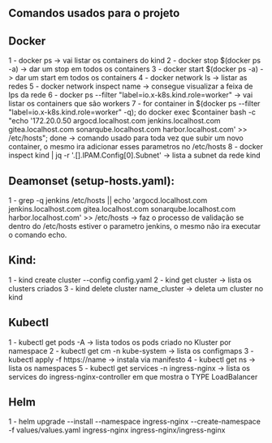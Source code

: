 ## Comandos usados para o projeto 

## Docker
1 - docker ps -> vai listar os containers do kind 
2 - docker stop $(docker ps -a) -> dar um stop em todos os containers
3 - docker start $(docker ps -a) -> dar um start em todos os containers
4 - docker network ls -> listar as redes
5 - docker network inspect name -> consegue visualizar a feixa de Ips da rede
6 - docker ps --filter "label=io.x-k8s.kind.role=worker" -> vai listar os containers que são workers
7 - for container in $(docker ps --filter "label=io.x-k8s.kind.role=worker" -q); do docker exec $container bash -c "echo
'172.20.0.50 argocd.localhost.com jenkins.localhost.com gitea.localhost.com sonarqube.localhost.com harbor.localhost.com' >> /etc/hosts"; done 
-> comando usado para toda vez que subir um novo container, o mesmo ira adicionar esses parametros no /etc/hosts
8 - docker inspect kind | jq -r '.[].IPAM.Config[0].Subnet' -> lista a subnet da rede kind 


## Deamonset (setup-hosts.yaml):
1 - grep -q jenkins /etc/hosts || echo 'argocd.localhost.com jenkins.localhost.com gitea.localhost.com sonarqube.localhost.com harbor.localhost.com' >> /etc/hosts -> faz o processo de validação se dentro do /etc/hosts estiver o parametro jenkins, o mesmo não ira executar o comando echo.

## Kind:
 1 - kind create cluster --config config.yaml
 2 - kind get cluster -> lista os clusters criados
 3 - kind delete cluster name_cluster -> deleta um cluster no kind


## Kubectl
1 - kubectl get pods -A -> lista todos os pods criado no Kluster por namespace
2 - kubectl get cm -n kube-system -> lista os configmaps
3 - kubectl apply -f https://name -> instala via manifesto 
4 - kubectl get ns -> lista os namespaces 
5 - kubectl get services -n ingress-nginx  -> lista os services do ingress-nginx-controller em que mostra o TYPE LoadBalancer
 

## Helm 
1 - helm upgrade --install --namespace ingress-nginx --create-namespace -f values/values.yaml ingress-nginx ingress-nginx/ingress-nginx